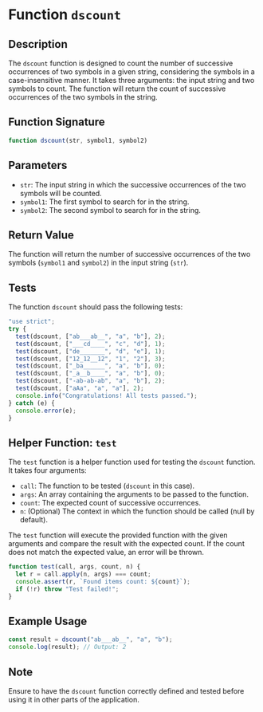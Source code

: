 # Function `dscount`

## Description

The `dscount` function is designed to count the number of successive occurrences of two symbols in a given string, considering the symbols in a case-insensitive manner. It takes three arguments: the input string and two symbols to count. The function will return the count of successive occurrences of the two symbols in the string.

## Function Signature

```js
function dscount(str, symbol1, symbol2)
```

## Parameters

- `str`: The input string in which the successive occurrences of the two symbols will be counted.
- `symbol1`: The first symbol to search for in the string.
- `symbol2`: The second symbol to search for in the string.

## Return Value

The function will return the number of successive occurrences of the two symbols (`symbol1` and `symbol2`) in the input string (`str`).

## Tests

The function `dscount` should pass the following tests:

```js
"use strict";
try {
  test(dscount, ["ab___ab__", "a", "b"], 2);
  test(dscount, ["___cd____", "c", "d"], 1);
  test(dscount, ["de_______", "d", "e"], 1);
  test(dscount, ["12_12__12", "1", "2"], 3);
  test(dscount, ["_ba______", "a", "b"], 0);
  test(dscount, ["_a__b____", "a", "b"], 0);
  test(dscount, ["-ab-аb-ab", "a", "b"], 2);
  test(dscount, ["aAa", "a", "a"], 2);
  console.info("Congratulations! All tests passed.");
} catch (e) {
  console.error(e);
}
```

## Helper Function: `test`

The `test` function is a helper function used for testing the `dscount` function. It takes four arguments:

- `call`: The function to be tested (`dscount` in this case).
- `args`: An array containing the arguments to be passed to the function.
- `count`: The expected count of successive occurrences.
- `n`: (Optional) The context in which the function should be called (null by default).

The `test` function will execute the provided function with the given arguments and compare the result with the expected count. If the count does not match the expected value, an error will be thrown.

```js
function test(call, args, count, n) {
  let r = call.apply(n, args) === count;
  console.assert(r, `Found items count: ${count}`);
  if (!r) throw "Test failed!";
}
```

## Example Usage

```js
const result = dscount("ab___ab__", "a", "b");
console.log(result); // Output: 2
```

## Note

Ensure to have the `dscount` function correctly defined and tested before using it in other parts of the application.
